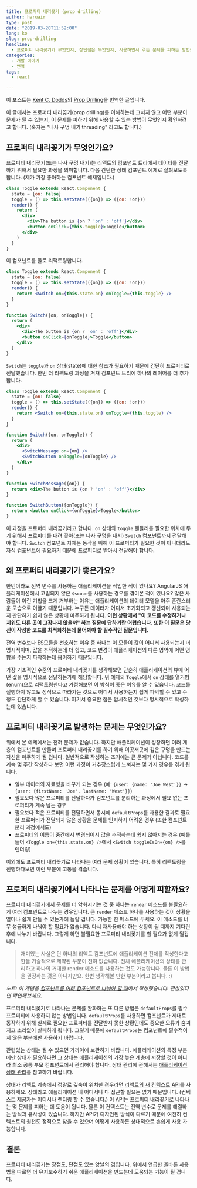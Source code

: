 ```yaml
---
title: 프로퍼티 내리꽂기 (prop drilling)
author: haruair
type: post
date: "2019-03-20T11:52:00"
lang: ko
slug: prop-drilling
headline:
  - 프로퍼티 내리꽂기가 무엇인지, 장단점은 무엇인지, 사용하면서 겪는 문제를 피하는 방법을 살펴봅니다
categories:
  - 개발 이야기
  - 번역
tags:
  - react

---
```


<div class="translation-note">

이 포스트는 [Kent C. Dodds](https://twitter.com/kentcdodds)의 [Prop Drilling](https://kentcdodds.com/blog/prop-drilling)을 번역한 글입니다.

</div>

이 글에서는 프로퍼티 내리꽂기(prop drilling)를 이해하는데 그치지 않고 어떤 부분이 문제가 될 수 있는지, 이 문제를 피하기 위해 사용할 수 있는 방법이 무엇인지 확인하려고 합니다. (혹자는 "나사 구멍 내기 threading" 라고도 합니다.)

## 프로퍼티 내리꽂기가 무엇인가요?

프로퍼티 내리꽂기(또는 나사 구멍 내기)는 리액트의 컴포넌트 트리에서 데이터를 전달하기 위해서 필요한 과정을 의미합니다. 다음 간단한 상태 컴포넌트 예제로 살펴보도록 합니다. (제가 가장 좋아하는 컴포넌트 예제입니다.)

```jsx
class Toggle extends React.Component {
  state = {on: false}
  toggle = () => this.setState(({on}) => ({on: !on}))
  render() {
    return (
      <div>
        <div>The button is {on ? 'on' : 'off'}</div>
        <button onClick={this.toggle}>Toggle</button>
      </div>
    )
  }
}
```

이 컴포넌트를 둘로 리팩토링합니다.

```jsx
class Toggle extends React.Component {
  state = {on: false}
  toggle = () => this.setState(({on}) => ({on: !on}))
  render() {
    return <Switch on={this.state.on} onToggle={this.toggle} />
  }
}

function Switch({on, onToggle}) {
  return (
    <div>
      <div>The button is {on ? 'on' : 'off'}</div>
      <button onClick={onToggle}>Toggle</button>
    </div>
  )
}
```

`Switch`는 `toggle`과 `on` 상태(state)에 대한 참조가 필요하기 때문에 간단히 프로퍼티로 전달했습니다. 한번 더 리펙토링 과정을 거쳐 컴포넌트 트리에 하나의 레이어를 더 추가합니다.


```jsx
class Toggle extends React.Component {
  state = {on: false}
  toggle = () => this.setState(({on}) => ({on: !on}))
  render() {
    return <Switch on={this.state.on} onToggle={this.toggle} />
  }
}

function Switch({on, onToggle}) {
  return (
    <div>
      <SwitchMessage on={on} />
      <SwitchButton onToggle={onToggle} />
    </div>
  )
}

function SwitchMessage({on}) {
  return <div>The button is {on ? 'on' : 'off'}</div>
}

function SwitchButton({onToggle}) {
  return <button onClick={onToggle}>Toggle</button>
}
```

이 과정을 프로퍼티 내리꽂기라고 합니다. `on` 상태와 `toggle` 핸들러를 필요한 위치에 두기 위해서 프로퍼티를 내려 꽂아(또는 나사 구멍을 내서) `Switch` 컴포넌트까지 전달해야 합니다. `Switch` 컴포넌트 자체는 동작을 위해 이 프로퍼티가 필요한 것이 아니더라도 자식 컴포넌트에 필요하기 때문에 프로퍼티로 받아서 전달해야 합니다.

## 왜 프로퍼티 내리꽂기가 좋은가요?

한번이라도 전역 변수를 사용하는 애플리케이션을 작업한 적이 있나요? AngularJS 애플리케이션에서 고립되지 않은 `$scope`를 사용하는 경우를 겪어본 적이 있나요? 많은 사람들이 이런 기법을 크게 거부하는 이유는 애플리케이션의 데이터 모델을 아주 혼란스러운 모습으로 이끌기 때문입니다. 누구든 데이터가 어디서 초기화되고 갱신되며 사용되는지 판단하기 쉽지 않은 상황에 마주하게 됩니다. **이런 상황에서 "이 코드를 수정하거나 지워도 다른 곳이 고장나지 않을까" 하는 질문에 답하기란 어렵습니다. 또한 이 질문은 당신이 작성한 코드를 최적화하는데 물어봐야 할 필수적인 질문입니다.**

전역 변수보다 ES모듈을 선호하는 이유 중 하나는 이 모듈이 값이 어디서 사용되는지 더 명시적이며, 값을 추적하는데 더 쉽고, 코드 변경이 애플리케이션의 다른 영역에 어떤 영향을 주는지 파악하는데 용이하기 때문입니다.

가장 기초적인 수준의 프로퍼티 내리꽂기를 생각해보면 단순히 애플리케이션의 뷰에 어떤 값을 명시적으로 전달하는가에 해당합니다. 위 예제의 `Toggle`에서 `on` 상태를 열거형(enum)으로 리팩토링한다고 가정해보면 이 방식이 좋은 이유를 알 수 있습니다. 코드를 실행하지 않고도 정적으로 따라가는 것으로 어디서 사용하는지 쉽게 파악할 수 있고 수정도 간단하게 할 수 있습니다. 여기서 중요한 점은 암시적인 것보다 명시적으로 작성하는데 있습니다.


## 프로퍼티 내리꽂기로 발생하는 문제는 무엇인가요?

위에서 본 예제에서는 전혀 문제가 없습니다. 하지만 애플리케이션이 성장하면 여러 계층의 컴포넌트를 만들며 프로퍼티 내리꽂기를 하기 위해 이곳저곳에 깊은 구멍을 만드는 자신을 마주하게 될 겁니다. 일반적으로 작성하는 초기에는 큰 문제가 아닙니다. 코드를 계속 몇 주간 작성하다 보면 이런 과정이 거추장스럽게 느껴지는 몇 가지 경우를 겪게 됩니다.

- 일부 데이터의 자료형을 바꾸게 되는 경우 (예: `{user: {name: 'Joe West'}}` -\>
  `{user: {firstName: 'Joe', lastName: 'West'}}`)
- 필요보다 많은 프로퍼티를 전달하다가 컴포넌트를 분리하는 과정에서 필요 없는 프로퍼티가 계속 남는 경우
- 필요보다 적은 프로퍼티를 전달하면서 동시에 `defaultProps`를 과용한 결과로 필요한 프로퍼티가 전달되지 않은 상황을 문제를 인지하지 어려운 경우 (또한 컴포넌트 분리 과정에서도)
- 프로퍼티의 이름이 중간에서 변경되어서 값을 추적하는데 쉽지 않아지는 경우 (예를 들어 `<Toggle on={this.state.on} />`에서 `<Switch toggleIsOn={on} />`를 렌더링)

이외에도 프로퍼티 내리꽂기로 나타나는 여러 문제 상황이 있습니다. 특히 리펙토링을 진행하다보면 이런 부분에 고통을 겪습니다.

## 프로퍼티 내리꽂기에서 나타나는 문제를 어떻게 피할까요?

프로퍼티 내리꽂기에서 문제를 더 악화시키는 것 중 하나는 `render` 메소드를 불필요하게 여러 컴포넌트로 나누는 경우입니다. 큰 `render` 메소드 하나를 사용하는 것이 상황을 얼마나 쉽게 만들 수 있는가에 놀랄 겁니다. 가능한 한 메소드에 두세요. 이 메소드를 너무 성급하게 나눠야 할 필요가 없습니다. 다시 재사용해야 하는 상황이 될 때까지 기다린 후에 나누기 바랍니다. 그렇게 하면 불필요한 프로퍼티 내리꽂기를 할 필요가 없게 될겁니다.

> 재미있는 사실은 단 하나의 리액트 컴포넌트에 애플리케이션 전체를 작성한다고 한들 기술적으로 제약된 부분이 전혀 없습니다. 전체 애플리케이션의 상태를 관리하고 하나의 거대한 render 메소드를 사용하는 것도 가능합니다. 물론 이 방법을 권장하는 것은 아니지만요. 한번 생각해볼 만한 부분이라고 봅니다. :)

_노트: 이 개념을 [컴포넌트를 여러 컴포넌트로 나눠야 할 때](https://blog.kentcdodds.com/when-to-break-up-a-component-into-multiple-components-4ee75ab53bbc)에서 작성했습니다. 관심있다면 확인해보세요._

프로퍼티 내리꽂기로 나타나는 문제를 완화하는 또 다른 방법은 `defaultProps`를 필수 프로퍼티에 사용하지 않는 방법입니다. `defaultProps`를 사용하면 컴포넌트가 제대로 동작하기 위해 실제로 필요한 프로퍼티를 전달받지 못한 상황인데도 중요한 오류가 숨겨지고 소리없이 실패하게 됩니다. 그렇기 때문에 `defaultProps`는 컴포넌트에 필수적이지 않은 부분에만 사용하기 바랍니다.

관련있는 상태는 될 수 있으면 가까이에 보관하기 바랍니다. 애플리케이션의 특정 부분에만 상태가 필요하다면 그 상태는 애플리케이션의 가장 높은 계층에 저장할 것이 아니라 최소 공통 부모 컴포넌트에서 관리해야 합니다. 상태 관리에 관해서는 [애플리케이션 상태 관리](https://blog.kentcdodds.com/application-state-management-66de608ccb24)를 참고하기 바랍니다.

상태가 리액트 계층에서 정말로 깊숙이 위치한 경우라면 [리액트의 새 컨텍스트 API](https://blog.kentcdodds.com/migrating-to-reacts-new-context-api-b15dc7a31ea0)를 사용하세요. 상태라고 애플리케이션 내 어디서나 다 접근할 필요는 없기 때문입니다. (컨텍스트 제공자는 어디서나 렌더링 할 수 있습니다.) 이 API는 프로퍼티 내리꽂기로 나타나는 몇 문제를 피하는 데 도움이 됩니다. 물론 이 컨텍스트는 전역 변수로 문제를 해결하는 방식과 유사성이 있습니다. 하지만 API가 디자인된 방식이 다르기 때문에 여전히 컨텍스트의 원천도 정적으로 찾을 수 있으며 어떻게 사용하든 상대적으로 손쉽게 사용 가능합니다.

## 결론

프로퍼티 내리꽂기는 장점도, 단점도 있는 양날의 검입니다. 위에서 언급한 올바른 사용법을 따르면 더 유지보수하기 쉬운 애플리케이션을 만드는데 도움되는 기능이 될 겁니다.
